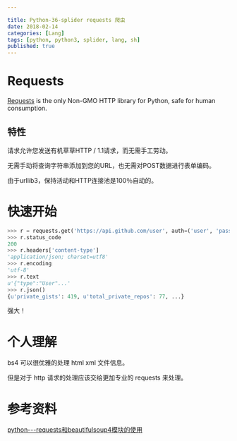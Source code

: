 ```yaml
---

title: Python-36-splider requests 爬虫
date: 2018-02-14
categories: [Lang]
tags: [python, python3, splider, lang, sh]
published: true
---
```


# Requests

[Requests](http://docs.python-requests.org/en/master/)  is the only Non-GMO HTTP library for Python, safe for human consumption.

## 特性

请求允许您发送有机草草HTTP / 1.1请求，而无需手工劳动。 

无需手动将查询字符串添加到您的URL，也无需对POST数据进行表单编码。 

由于urllib3，保持活动和HTTP连接池是100％自动的。

# 快速开始

```py
>>> r = requests.get('https://api.github.com/user', auth=('user', 'pass'))
>>> r.status_code
200
>>> r.headers['content-type']
'application/json; charset=utf8'
>>> r.encoding
'utf-8'
>>> r.text
u'{"type":"User"...'
>>> r.json()
{u'private_gists': 419, u'total_private_repos': 77, ...}
```

强大！

# 个人理解

bs4 可以很优雅的处理 html xml 文件信息。

但是对于 http 请求的处理应该交给更加专业的 requests 来处理。

# 参考资料

[python---requests和beautifulsoup4模块的使用](https://www.cnblogs.com/ssyfj/p/9200602.html)

